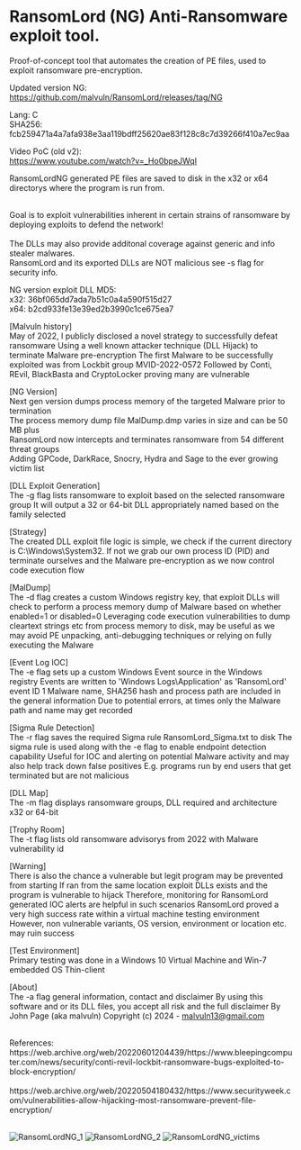 # RansomLord (NG) Anti-Ransomware exploit tool.
Proof-of-concept tool that automates the creation of PE files, used to exploit ransomware pre-encryption. <br>

Updated version NG: https://github.com/malvuln/RansomLord/releases/tag/NG

Lang: C <br>
SHA256: fcb259471a4a7afa938e3aa119bdff25620ae83f128c8c7d39266f410a7ec9aa

Video PoC (old v2): <br >
https://www.youtube.com/watch?v=_Ho0bpeJWqI

RansomLordNG generated PE files are saved to disk in the x32 or x64 directorys where the program is run from. <br><br>

Goal is to exploit vulnerabilities inherent in certain strains of ransomware by deploying exploits to defend the network!<br> <br>
The DLLs may also provide additonal coverage against generic and info stealer malwares.<br>
RansomLord and its exported DLLs are NOT malicious see -s flag for security info.<br>

NG version exploit DLL MD5: <br>
x32: 36bf065dd7ada7b51c0a4a590f515d27 <br>
x64: b2cd933fe13e39ed2b3990c1ce675ea7 <br>

[Malvuln history] <br>
  May of 2022, I publicly disclosed a novel strategy to successfully defeat ransomware
  Using a well known attacker technique (DLL Hijack) to terminate Malware pre-encryption
  The first Malware to be successfully exploited was from Lockbit group MVID-2022-0572
  Followed by Conti, REvil, BlackBasta and CryptoLocker proving many are vulnerable

[NG Version] <br>
  Next gen version dumps process memory of the targeted Malware prior to termination <br>
  The process memory dump file MalDump.dmp varies in size and can be 50 MB plus <br>
  RansomLord now intercepts and terminates ransomware from 54 different threat groups <br>
  Adding GPCode, DarkRace, Snocry, Hydra and Sage to the ever growing victim list <br>

[DLL Exploit Generation] <br>
  The -g flag lists ransomware to exploit based on the selected ransomware group
  It will output a 32 or 64-bit DLL appropriately named based on the family selected

[Strategy] <br>
  The created DLL exploit file logic is simple, we check if the current directory
  is C:\Windows\System32. If not we grab our own process ID (PID) and terminate
  ourselves and the Malware pre-encryption as we now control code execution flow

[MalDump] <br>
  The -d flag creates a custom Windows registry key, that exploit DLLs will check
  to perform a process memory dump of Malware based on whether enabled=1 or disabled=0
  Leveraging code execution vulnerabilities to dump cleartext strings etc from process
  memory to disk, may be useful as we may avoid PE unpacking, anti-debugging techniques
  or relying on fully executing the Malware

[Event Log IOC] <br>
  The -e flag sets up a custom Windows Event source in the Windows registry
  Events are written to 'Windows Logs\Application' as 'RansomLord' event ID 1
  Malware name, SHA256 hash and process path are included in the general information
  Due to potential errors, at times only the Malware path and name may get recorded

[Sigma Rule Detection] <br>
  The -r flag saves the required Sigma rule RansomLord_Sigma.txt to disk
  The sigma rule is used along with the -e flag to enable endpoint detection capability
  Useful for IOC and alerting on potential Malware activity and may also help track down
  false positives E.g. programs run by end users that get terminated but are not malicious

[DLL Map] <br>
  The -m flag displays ransomware groups, DLL required and architecture x32 or 64-bit

[Trophy Room] <br>
  The -t flag lists old ransomware advisorys from 2022 with Malware vulnerability id

[Warning] <br>
  There is also the chance a vulnerable but legit program may be prevented from starting
  If ran from the same location exploit DLLs exists and the program is vulnerable to hijack
  Therefore, monitoring for RansomLord generated IOC alerts are helpful in such scenarios
  RansomLord proved a very high success rate within a virtual machine testing environment
  However, non vulnerable variants, OS version, environment or location etc. may ruin success

[Test Environment] <br>
  Primary testing was done in a Windows 10 Virtual Machine and Win-7 embedded OS Thin-client

[About] <br>
  The -a flag general information, contact and disclaimer
  By using this software and or its DLL files, you accept all risk and the full disclaimer
  By John Page (aka malvuln) Copyright (c) 2024 - malvuln13@gmail.com

<br>
References: <br>
https://web.archive.org/web/20220601204439/https://www.bleepingcomputer.com/news/security/conti-revil-lockbit-ransomware-bugs-exploited-to-block-encryption/ <br><br>
https://web.archive.org/web/20220504180432/https://www.securityweek.com/vulnerabilities-allow-hijacking-most-ransomware-prevent-file-encryption/ <br><br>

![RansomLordNG_1](https://github.com/user-attachments/assets/461d276f-cd42-4d2d-9643-bb3c8647e404)
![RansomLordNG_2](https://github.com/user-attachments/assets/4da0ec42-f98b-4481-ab86-e168e99e2954)
![RansomLordNG_victims](https://github.com/user-attachments/assets/e6921140-a834-4e28-9770-6ffb134345e6)




 
